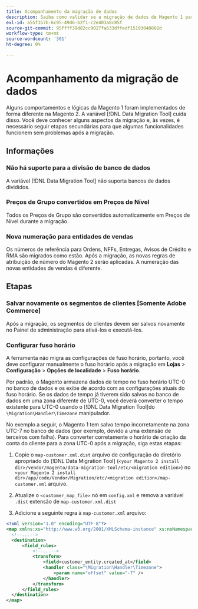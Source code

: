 ```yaml
---
title: Acompanhamento da migração de dados
description: Saiba como validar se a migração de dados de Magento 1 para Magento 2 foi bem-sucedida e se todas as funcionalidades estão funcionando como esperado.
exl-id: a55f357b-6c95-49d6-b2f1-c2e403a8c85f
source-git-commit: 95ffff39d82cc9027fa633dffedf15193040802d
workflow-type: tm+mt
source-wordcount: '301'
ht-degree: 0%

---
```


# Acompanhamento da migração de dados

Alguns comportamentos e lógicas da Magento 1 foram implementados de forma diferente na Magento 2. A variável [!DNL Data Migration Tool] cuida disso. Você deve conhecer alguns aspectos da migração e, às vezes, é necessário seguir etapas secundárias para que algumas funcionalidades funcionem sem problemas após a migração.

## Informações

### Não há suporte para a divisão de banco de dados

A variável [!DNL Data Migration Tool] não suporta bancos de dados divididos.

### Preços de Grupo convertidos em Preços de Nível

Todos os Preços de Grupo são convertidos automaticamente em Preços de Nível durante a migração.

### Nova numeração para entidades de vendas

Os números de referência para Ordens, NFFs, Entregas, Avisos de Crédito e RMA são migrados como estão. Após a migração, as novas regras de atribuição de número do Magento 2 serão aplicadas. A numeração das novas entidades de vendas é diferente.

## Etapas

### Salvar novamente os segmentos de clientes [Somente Adobe Commerce]

Após a migração, os segmentos de clientes devem ser salvos novamente no Painel de administração para ativá-los e executá-los.

### Configurar fuso horário

A ferramenta não migra as configurações de fuso horário, portanto, você deve configurar manualmente o fuso horário após a migração em **Lojas** > **Configuração** > **Opções de localidade** > **Fuso horário**.

Por padrão, o Magento armazena dados de tempo no fuso horário UTC-0 no banco de dados e os exibe de acordo com as configurações atuais do fuso horário. Se os dados de tempo já tiverem sido salvos no banco de dados em uma zona diferente de UTC-0, você deverá converter o tempo existente para UTC-0 usando o [!DNL Data Migration Tool]do `\Migration\Handler\Timezone` manipulador.

No exemplo a seguir, o Magento 1 tem salvo tempo incorretamente na zona UTC-7 no banco de dados (por exemplo, devido a uma extensão de terceiros com falha). Para converter corretamente o horário de criação da conta do cliente para a zona UTC-0 após a migração, siga estas etapas:

1. Copie o `map-customer.xml.dist` arquivo de configuração do diretório apropriado do [!DNL Data Migration Tool] (`<your Magento 2 install dir>/vendor/magento/data-migration-tool/etc/<migration edition>`) no `<your Magento 2 install dir>/app/code/Vendor/Migration/etc/<migration edition>/map-customer.xml` arquivo.

1. Atualize o `<customer_map_file>` nó em `config.xml` e remova a variável `.dist` extensão de `map-customer.xml.dist`

1. Adicione a seguinte regra à `map-customer.xml` arquivo:

```xml
<?xml version="1.0" encoding="UTF-8"?>
<map xmlns:xs="http://www.w3.org/2001/XMLSchema-instance" xs:noNamespaceSchemaLocation="../map.xsd">
  <!--...-->
  <destination>
      <field_rules>
          <!--...-->
          <transform>
              <field>customer_entity.created_at</field>
              <handler class="\Migration\Handler\Timezone">
                  <param name="offset" value="-7" />
              </handler>
          </transform>
      </field_rules>
  </destination>
</map>
```
